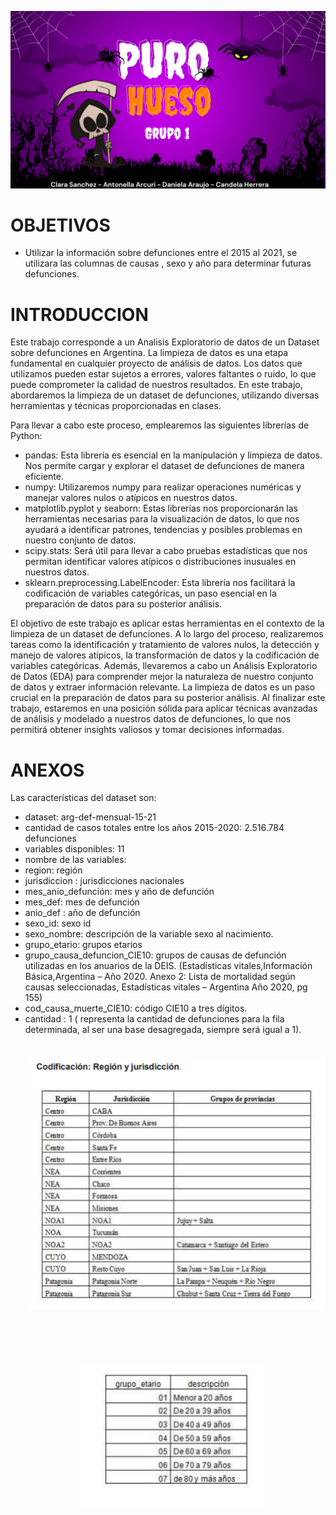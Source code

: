 ![banner](https://github.com/csanchezegea/EDA_def/blob/Dani/imagenes/Purple%20Simple%20Happy%20Halloween%20Facebook%20Cover.png)
# OBJETIVOS
- Utilizar la información sobre defunciones entre el 2015 al 2021, se utilizara las columnas de causas , sexo y año  para determinar futuras defunciones.

# INTRODUCCION
Este trabajo corresponde a un Analisis Exploratorio de datos de un Dataset sobre defunciones en Argentina.
La limpieza de datos es una etapa fundamental en cualquier proyecto de análisis de datos. Los datos que utilizamos pueden estar sujetos a errores, valores faltantes o ruido, lo que puede comprometer la calidad de nuestros resultados. En este trabajo, abordaremos la limpieza de un dataset de defunciones, utilizando diversas herramientas y técnicas proporcionadas en clases.

Para llevar a cabo este proceso, emplearemos las siguientes librerías de Python:
- pandas: Esta librería es esencial en la manipulación y limpieza de datos. Nos permite cargar y explorar el dataset de defunciones de  manera eficiente.
- numpy: Utilizaremos numpy para realizar operaciones numéricas y manejar valores nulos o atípicos en nuestros datos.
- matplotlib.pyplot y seaborn: Estas librerías nos proporcionarán las herramientas necesarias para la visualización de datos, lo que nos ayudará a identificar patrones, tendencias y 
  posibles problemas en nuestro conjunto de datos.
- scipy.stats: Será útil para llevar a cabo pruebas estadísticas que nos permitan identificar valores atípicos o distribuciones inusuales en nuestros datos.
- sklearn.preprocessing.LabelEncoder: Esta librería nos facilitará la codificación de variables categóricas, un paso esencial en la  preparación de datos para su posterior análisis.

El objetivo de este trabajo es aplicar estas herramientas en el contexto de la limpieza de un dataset de defunciones. A lo largo del proceso, realizaremos tareas como la identificación y tratamiento de valores nulos, la detección y manejo de valores atípicos, la transformación de datos y la codificación de variables categóricas. Además, llevaremos a cabo un Análisis Exploratorio de Datos (EDA) para comprender mejor la naturaleza de nuestro conjunto de datos y extraer información relevante.
La limpieza de datos es un paso crucial en la preparación de datos para su posterior análisis. Al finalizar este trabajo, estaremos en una posición sólida para aplicar técnicas avanzadas de análisis y modelado a nuestros datos de defunciones, lo que nos permitirá obtener insights valiosos y tomar decisiones informadas.

# ANEXOS
Las características del dataset son:
- dataset: arg-def-mensual-15-21
- cantidad de casos totales entre los años 2015-2020: 2.516.784 defunciones
- variables disponibles: 11
-  nombre de las variables:
- region: región
- jurisdiccion : jurisdicciones nacionales
- mes_anio_defunción: mes y año de defunción
- mes_def: mes de defunción
- anio_def : año de defunción
- sexo_id: sexo id
- sexo_nombre: descripción de la variable sexo al nacimiento.
- grupo_etario: grupos etarios
- grupo_causa_defuncion_CIE10: grupos de causas de defunción utilizadas en los anuarios de la DEIS. (Estadísticas vitales,Información Básica,Argentina – Año 2020. Anexo 2: Lista de 
  mortalidad según causas seleccionadas, Estadísticas vitales – Argentina Año 2020, pg 155)
- cod_causa_muerte_CIE10: código CIE10 a tres dígitos.
- cantidad : 1 ( representa la cantidad de defunciones para la fila determinada, al ser una base desagregada, siempre será igual a 1).
![exp graf](https://github.com/csanchezegea/EDA_def/blob/Dani/imagenes/imgs_graf.png)


